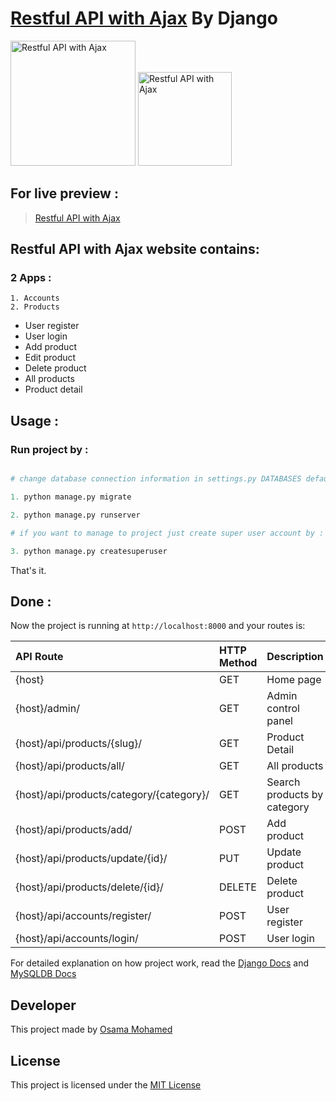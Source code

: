 # [Restful API with Ajax](https://restful-ajax-osama-mohamed-dj.herokuapp.com) By Django

[<img src="https://www.djangoproject.com/s/img/logos/django-logo-negative.png" width="200" title="Restful API with Ajax" >](https://restful-ajax-osama-mohamed-dj.herokuapp.com)
[<img src="https://www.mysql.com/common/logos/logo-mysql-170x115.png" width="150" title="Restful API with Ajax" >](https://restful-ajax-osama-mohamed-dj.herokuapp.com)




## For live preview :
> [Restful API with Ajax](https://restful-ajax-osama-mohamed-dj.herokuapp.com)


## Restful API with Ajax website contains:
### 2 Apps :
    1. Accounts
    2. Products
* User register 
* User login
* Add product
* Edit product
* Delete product
* All products
* Product detail

## Usage :
### Run project by :

``` python

# change database connection information in settings.py DATABASES default values with your info then run 

1. python manage.py migrate

2. python manage.py runserver

# if you want to manage to project just create super user account by :

3. python manage.py createsuperuser

```

That's it.

## Done :

Now the project is running at `http://localhost:8000` and your routes is:

| API Route                                                  | HTTP Method 	   | Description                           	      |
|:-----------------------------------------------------------|:----------------|:---------------------------------------------|
| {host}       	                                             | GET       	     | Home page                                    |
| {host}/admin/	                                             | GET       	     | Admin control panel                          |
| {host}/api/products/{slug}/                                | GET      	     | Product Detail                               |
| {host}/api/products/all/                                   | GET      	     | All products                                 |
| {host}/api/products/category/{category}/                   | GET      	     | Search products by category                  |
| {host}/api/products/add/                                   | POST     	     | Add product                                  |
| {host}/api/products/update/{id}/                           | PUT      	     | Update product                               |
| {host}/api/products/delete/{id}/                           | DELETE    	     | Delete product                               |
| {host}/api/accounts/register/                              | POST      	     | User register                                |
| {host}/api/accounts/login/                                 | POST     	     | User login                                   |


For detailed explanation on how project work, read the [Django Docs](https://docs.djangoproject.com/en/1.11/) and [MySQLDB Docs](https://dev.mysql.com/doc/)

## Developer
This project made by [Osama Mohamed](https://www.linkedin.com/in/osama-mohamed-ms/)

## License
This project is licensed under the [MIT License](https://opensource.org/licenses/MIT)
